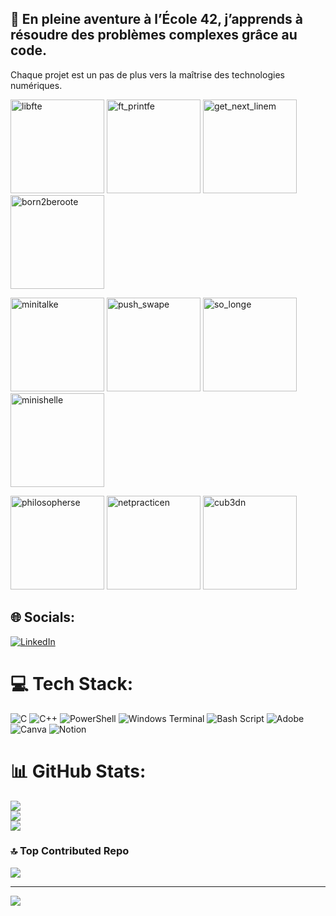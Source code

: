 ## 🚀 En pleine aventure à l’École 42, j’apprends à résoudre des problèmes complexes grâce au code.
Chaque projet est un pas de plus vers la maîtrise des technologies numériques.

<img width="150" height="150" alt="libfte" src="https://github.com/user-attachments/assets/0d41ff6a-8dce-45e2-adde-e666368c1906" /> <img width="150" height="150" alt="ft_printfe" src="https://github.com/user-attachments/assets/3c3995e8-9b3f-4a5c-bcdc-99ad331ee1e2" /> <img width="150" height="150" alt="get_next_linem" src="https://github.com/user-attachments/assets/1774f411-c897-41e4-808f-c731d731e593" /> <img width="150" height="150" alt="born2beroote" src="https://github.com/user-attachments/assets/2b04770f-1d2a-48ee-afa4-9e8c79223c1e" />

<img width="150" height="150" alt="minitalke" src="https://github.com/user-attachments/assets/8597c317-ca2e-4b6b-9954-dac743b49b2f" /> <img width="150" height="150" alt="push_swape" src="https://github.com/user-attachments/assets/edd65ffb-5cca-4a2e-97c5-6c2ed212d19f" /> <img width="150" height="150" alt="so_longe" src="https://github.com/user-attachments/assets/6e286816-08ec-4cca-82ac-3553a675c46d" /> <img width="150" height="150" alt="minishelle" src="https://github.com/user-attachments/assets/8822ce43-f61a-450e-9159-63666ef5c7d1" />

<img width="150" height="150" alt="philosopherse" src="https://github.com/user-attachments/assets/5a7e8dd8-2f49-43f6-9586-f2ab858a2b71" /> <img width="150" height="150" alt="netpracticen" src="https://github.com/user-attachments/assets/c785d50d-aac2-41e8-b125-5f682e986b16" /> <img width="150" height="150" alt="cub3dn" src="https://github.com/user-attachments/assets/56b65a41-39c3-4323-8ed7-81decd5075d7" />



## 🌐 Socials:
[![LinkedIn](https://img.shields.io/badge/LinkedIn-%230077B5.svg?logo=linkedin&logoColor=white)](https://linkedin.com/in/marjorierosset) 

# 💻 Tech Stack:
![C](https://img.shields.io/badge/c-%2300599C.svg?style=for-the-badge&logo=c&logoColor=white) ![C++](https://img.shields.io/badge/c++-%2300599C.svg?style=for-the-badge&logo=c%2B%2B&logoColor=white) ![PowerShell](https://img.shields.io/badge/PowerShell-%235391FE.svg?style=for-the-badge&logo=powershell&logoColor=white) ![Windows Terminal](https://img.shields.io/badge/Windows%20Terminal-%234D4D4D.svg?style=for-the-badge&logo=windows-terminal&logoColor=white) ![Bash Script](https://img.shields.io/badge/bash_script-%23121011.svg?style=for-the-badge&logo=gnu-bash&logoColor=white) ![Adobe](https://img.shields.io/badge/adobe-%23FF0000.svg?style=for-the-badge&logo=adobe&logoColor=white) ![Canva](https://img.shields.io/badge/Canva-%2300C4CC.svg?style=for-the-badge&logo=Canva&logoColor=white) ![Notion](https://img.shields.io/badge/Notion-%23000000.svg?style=for-the-badge&logo=notion&logoColor=white)
# 📊 GitHub Stats:
![](https://github-readme-stats.vercel.app/api?username=Marjo412&theme=dark&hide_border=false&include_all_commits=false&count_private=false)<br/>
![](https://nirzak-streak-stats.vercel.app/?user=Marjo412&theme=dark&hide_border=false)<br/>
![](https://github-readme-stats.vercel.app/api/top-langs/?username=Marjo412&theme=dark&hide_border=false&include_all_commits=false&count_private=false&layout=compact)

### 🔝 Top Contributed Repo
![](https://github-contributor-stats.vercel.app/api?username=Marjo412&limit=5&theme=dark&combine_all_yearly_contributions=true)

---
[![](https://visitcount.itsvg.in/api?id=Marjo412&icon=0&color=3)](https://visitcount.itsvg.in)

<!-- Proudly created with GPRM ( https://gprm.itsvg.in ) -->
